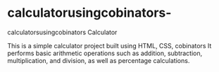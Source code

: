 # calculatorusingcobinators-
calculatorsusingcobinators
Calculator

This is a simple calculator project built using HTML, CSS, cobinators  It performs basic arithmetic operations such as addition, subtraction, multiplication, and division, as well as percentage calculations.

